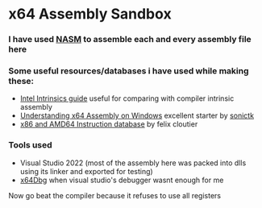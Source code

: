 # x64 Assembly Sandbox

### I have used [NASM](https://www.nasm.us/) to assemble each and every assembly file here

###  Some useful resources/databases i have used while making these:
- [Intel Intrinsics guide](https://www.intel.com/content/www/us/en/docs/intrinsics-guide/index.html#) useful for comparing with compiler intrinsic assembly
- [Understanding x64 Assembly on Windows](https://sonictk.github.io/asm_tutorial/#introduction/requirements) excellent starter by [sonictk](https://github.com/sonictk)
- [x86 and AMD64 Instruction database](https://www.felixcloutier.com/x86/) by felix cloutier

### Tools used
- Visual Studio 2022 (most of the assembly here was packed into dlls using its linker and exported for testing)
- [x64Dbg](https://x64dbg.com/) when visual studio's debugger wasnt enough for me

Now go beat the compiler because it refuses to use all registers


